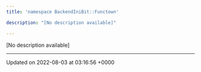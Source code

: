```yaml
---
title: 'namespace BackendIniBit::Functown'

description: "[No description available]"

---
```







[No description available]






-------------------------------

Updated on 2022-08-03 at 03:16:56 +0000